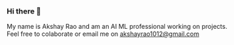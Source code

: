 ### Hi there 👋

My name is Akshay Rao and am an AI ML professional working on projects.
Feel free to colaborate or email me on akshayrao1012@gmail.com

<!--
**akshayrao1012/akshayrao1012** is a ✨ _special_ ✨ repository because its `README.md` (this file) appears on your GitHub profile.

Here are some ideas to get you started:

- 🔭 I’m currently working on ...
- 🌱 I’m currently learning ...
- 👯 I’m looking to collaborate on ...
- 🤔 I’m looking for help with ...
- 💬 Ask me about ...
- 📫 How to reach me: ...
- 😄 Pronouns: ...
- ⚡ Fun fact: ...
-->
